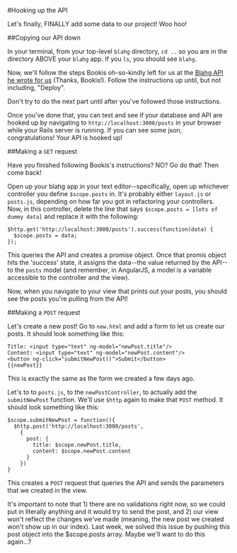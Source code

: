 #Hooking up the API

Let's finally, FINALLY add some data to our project! Woo hoo!


##Copying our API down

In your terminal, from your top-level `blahg` directory, `cd ..` so you are in the
directory ABOVE your `blahg` app. If you `ls`, you should see `blahg`.

Now, we'll follow the steps Bookis oh-so-kindly left for us at the [Blahg API he wrote for us](https://github.com/Ada-Developers-Academy/blahg-api)
(Thanks, Bookis!). Follow the instructions up until, but not including, "Deploy".

Don't try to do the next part until after you've followed those instructions.

Once you've done that, you can test and see if your database and API are hooked up
by navigating to `http://localhost:3000/posts` in your browser while your Rails
server is running. If you can see some json, congratulations! Your API is hooked
up!

##Making a `GET` request

Have you finished following Bookis's instructions? NO? Go do that! Then come back!

Open up your blahg app in your text editor--specifically, open up whichever 
controller you define `$scope.posts` in. It's probably either `layout.js` or 
`posts.js`, depending on how far you got in refactoring your controllers. Now, in 
this controller, delete the line that says `$scope.posts = [lots of dummy data]` and replace it with the following:

    $http.get('http://localhost:3000/posts').success(function(data) {
      $scope.posts = data;
    });

This queries the API and creates a promise object. Once that promis object hits
the 'success' state, it assigns the data--the value returned by the API--to the
`posts` model (and remember, in AngularJS, a model is a variable accessible to
the controller and the view).

Now, when you navigate to your view that prints out your posts, you should see the
posts you're pulling from the API!


##Making a `POST` request

Let's create a new post! Go to `new.html` and add a form to let us create our 
posts. It should look something like this:

    Title: <input type="text" ng-model="newPost.title"/>
    Content: <input type="text" ng-model="newPost.content"/>
    <button ng-click="submitNewPost()">Submit</button>
    {{newPost}}

This is exactly the same as the form we created a few days ago.

Let's to to `posts.js`, to the `newPostController`, to actually add the 
`submitNewPost` function. We'll use `$http` again to make that `POST` method.
It should look something like this:

    $scope.submitNewPost = function(){
      $http.post('http://localhost:3000/posts', 
        {
          post: {
            title: $scope.newPost.title, 
            content: $scope.newPost.content
          }
        })
    }

This creates a `POST` request that queries the API and sends the parameters that
we created in the view.

It's important to note that 1) there are no validations right now, so we could put
in literally anything and it would try to send the post, and 2) our view won't
reflect the changes we've made (meaning, the new post we created won't show up in
our index). Last week, we solved this issue by pushing this post object into the 
$scope.posts array. Maybe we'll want to do this again...?